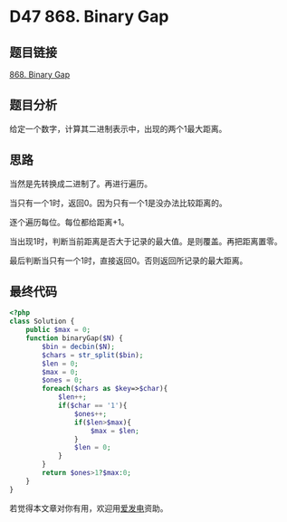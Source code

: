 # D47 868. Binary Gap

## 题目链接

[868. Binary Gap](https://leetcode.com/problems/binary-gap/)

## 题目分析

给定一个数字，计算其二进制表示中，出现的两个1最大距离。

## 思路

当然是先转换成二进制了。再进行遍历。

当只有一个1时，返回0。因为只有一个1是没办法比较距离的。

逐个遍历每位。每位都给距离+1。

当出现1时，判断当前距离是否大于记录的最大值。是则覆盖。再把距离置零。

最后判断当只有一个1时，直接返回0。否则返回所记录的最大距离。

## 最终代码

```php
<?php
class Solution {
    public $max = 0;
    function binaryGap($N) {
        $bin = decbin($N);
        $chars = str_split($bin);
        $len = 0;
        $max = 0;
        $ones = 0;
        foreach($chars as $key=>$char){
            $len++;
            if($char == '1'){
                $ones++;
                if($len>$max){
                    $max = $len;
                }
                $len = 0;
            }
        }
        return $ones>1?$max:0;
    }
}
```

若觉得本文章对你有用，欢迎用[爱发电](https://afdian.net/@skys215)资助。

